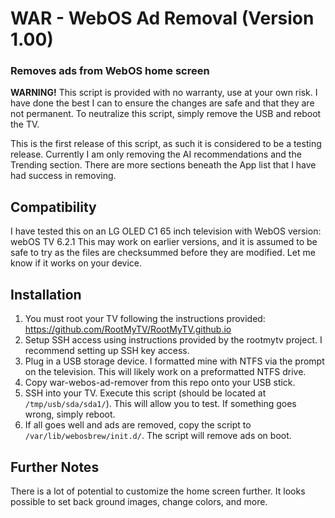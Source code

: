 # WAR - WebOS Ad Removal (Version 1.00)
### Removes ads from WebOS home screen

**WARNING!** This script is provided with no warranty, use at your own risk. 
I have done the best I can to ensure the changes are safe and that they are not permanent.
To neutralize this script, simply remove the USB and reboot the TV.

This is the first release of this script, as such it is considered to be a testing release. Currently I am only removing the AI recommendations
and the Trending section. There are more sections beneath the App list that I have had success in removing.

## Compatibility
I have tested this on an LG OLED C1 65 inch television with WebOS version: webOS TV 6.2.1
This may work on earlier versions, and it is assumed to be safe to try as the files are checksummed before they are modified. 
Let me know if it works on your device.

## Installation
1. You must root your TV following the instructions provided: https://github.com/RootMyTV/RootMyTV.github.io
2. Setup SSH access using instructions provided by the rootmytv project. I recommend setting up SSH key access.
3. Plug in a USB storage device. I formatted mine with NTFS via the prompt on the television. This will likely work on a preformatted NTFS drive.
4. Copy war-webos-ad-remover from this repo onto your USB stick.
5. SSH into your TV. Execute this script (should be located at `/tmp/usb/sda/sda1/`). This will allow you to test. If something goes wrong, simply reboot.
6. If all goes well and ads are removed, copy the script to `/var/lib/webosbrew/init.d/`. The script will remove ads on boot.

## Further Notes
There is a lot of potential to customize the home screen further. It looks possible to set back ground images, change colors, and more. 
